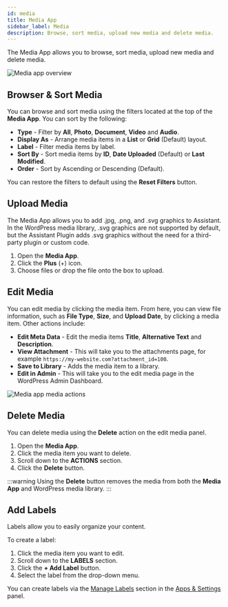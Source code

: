 ```yaml
---
id: media
title: Media App
sidebar_label: Media
description: Browse, sort media, upload new media and delete media.
---
```


The Media App allows you to browse, sort media, upload new media and delete media.

![Media app overview](/img/assistant/apps--apps-media--1.jpg)

## Browser & Sort Media

You can browse and sort media using the filters located at the top of the **Media App**. You can sort by the following:

* **Type** - Filter by **All**, **Photo**, **Document**, **Video** and **Audio**.
* **Display As** - Arrange media items in a **List** or **Grid** (Default) layout.
* **Label** - Filter media items by label.
* **Sort By** - Sort media items by **ID**, **Date Uploaded** (Default) or **Last Modified**.
* **Order** - Sort by Ascending or Descending (Default).

You can restore the filters to default using the **Reset Filters** button.

## Upload Media

The Media App allows you to add .jpg, .png, and .svg graphics to Assistant. In the WordPress media library, .svg graphics are not supported by default, but the Assistant Plugin adds .svg graphics without the need for a third-party plugin or custom code.

1. Open the **Media App**.
2. Click the **Plus** (+) icon.
3. Choose files or drop the file onto the box to upload.

## Edit Media

You can edit media by clicking the media item. From here, you can view file information, such as **File Type**, **Size**, and **Upload Date**, by clicking a media item. Other actions include:

* **Edit Meta Data** - Edit the media items **Title**, **Alternative Text** and **Description**.
* **View Attachment** - This will take you to the attachments page, for example `https://my-website.com?attachment_id=100`.
* **Save to Library** - Adds the media item to a library.
* **Edit in Admin** - This will take you to the edit media page in the WordPress Admin Dashboard.

![Media app media actions](/img/assistant/apps--apps-media--2.jpg)

## Delete Media

You can delete media using the **Delete** action on the edit media panel.

1. Open the **Media App**.
2. Click the media item you want to delete.
3. Scroll down to the **ACTIONS** section.
4. Click the **Delete** button.

:::warning
Using the **Delete** button removes the media from both the **Media App** and WordPress media library.
:::

## Add Labels

Labels allow you to easily organize your content.

To create a label:

1. Click the media item you want to edit.
2. Scroll down to the **LABELS** section.
3. Click the **+ Add Label** button.
4. Select the label from the drop-down menu.

You can create labels via the [Manage Labels](../app-settings.md#manage-labels) section in the [Apps & Settings](../app-settings.md) panel.




